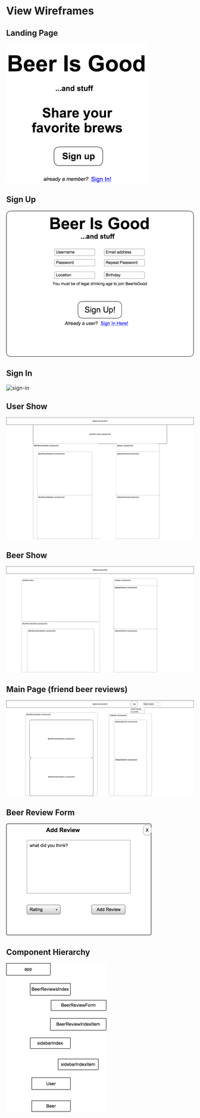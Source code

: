 # View Wireframes

## Landing Page
![landing-page]

## Sign Up
![sign-up]

## Sign In
![sign-in]

## User Show
![user-show]

## Beer Show
![beer_show]

## Main Page (friend beer reviews)
![main-page]

## Beer Review Form
![review-form]

## Component Hierarchy
![component-hierarchy]

[landing-page]: ./wireframes/landing_page.png
[sign-up]: ./wireframes/sign_up.png
[sign-in]: ./wireframes/sign-in.png
[user-show]: ./wireframes/user_show.png
[beer_show]: ./wireframes/beer_show.png
[main-page]: ./wireframes/main_page.png
[review-form]: ./wireframes/review_form.png
[component-hierarchy]: ./wireframes/component_hierarchy.png
